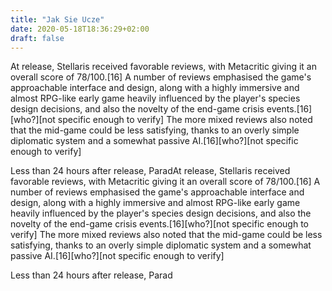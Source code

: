 ```yaml
---
title: "Jak Sie Ucze"
date: 2020-05-18T18:36:29+02:00
draft: false
---
```


At release, Stellaris received favorable reviews, with Metacritic giving it an overall score of 78/100.[16] A number of reviews emphasised the game's approachable interface and design, along with a highly immersive and almost RPG-like early game heavily influenced by the player's species design decisions, and also the novelty of the end-game crisis events.[16][who?][not specific enough to verify] The more mixed reviews also noted that the mid-game could be less satisfying, thanks to an overly simple diplomatic system and a somewhat passive AI.[16][who?][not specific enough to verify]

Less than 24 hours after release, ParadAt release, Stellaris received favorable reviews, with Metacritic giving it an overall score of 78/100.[16] A number of reviews emphasised the game's approachable interface and design, along with a highly immersive and almost RPG-like early game heavily influenced by the player's species design decisions, and also the novelty of the end-game crisis events.[16][who?][not specific enough to verify] The more mixed reviews also noted that the mid-game could be less satisfying, thanks to an overly simple diplomatic system and a somewhat passive AI.[16][who?][not specific enough to verify]

Less than 24 hours after release, Parad
